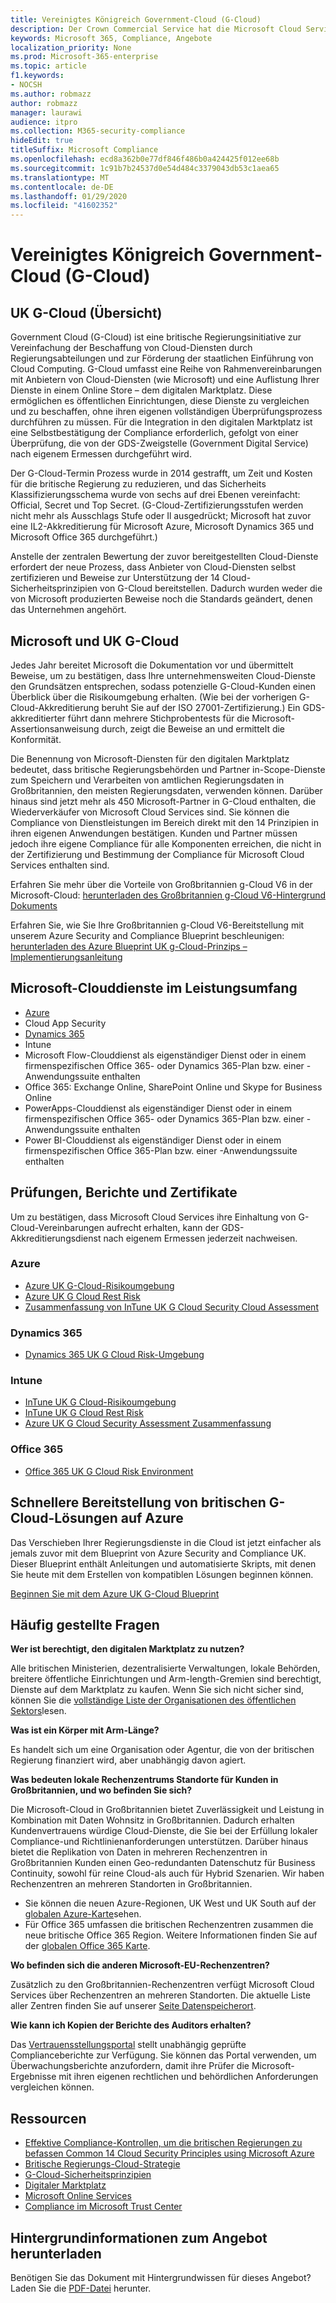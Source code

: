 ```yaml
---
title: Vereinigtes Königreich Government-Cloud (G-Cloud)
description: Der Crown Commercial Service hat die Microsoft Cloud Services-Klassifizierung in Government Cloud v. 6 erneuert.
keywords: Microsoft 365, Compliance, Angebote
localization_priority: None
ms.prod: Microsoft-365-enterprise
ms.topic: article
f1.keywords:
- NOCSH
ms.author: robmazz
author: robmazz
manager: laurawi
audience: itpro
ms.collection: M365-security-compliance
hideEdit: true
titleSuffix: Microsoft Compliance
ms.openlocfilehash: ecd8a362b0e77df846f486b0a424425f012ee68b
ms.sourcegitcommit: 1c91b7b24537d0e54d484c3379043db53c1aea65
ms.translationtype: MT
ms.contentlocale: de-DE
ms.lasthandoff: 01/29/2020
ms.locfileid: "41602352"
---
```

# <a name="united-kingdom-government-cloud-g-cloud"></a>Vereinigtes Königreich Government-Cloud (G-Cloud)

## <a name="uk-g-cloud-overview"></a>UK G-Cloud (Übersicht)

Government Cloud (G-Cloud) ist eine britische Regierungsinitiative zur Vereinfachung der Beschaffung von Cloud-Diensten durch Regierungsabteilungen und zur Förderung der staatlichen Einführung von Cloud Computing. G-Cloud umfasst eine Reihe von Rahmenvereinbarungen mit Anbietern von Cloud-Diensten (wie Microsoft) und eine Auflistung Ihrer Dienste in einem Online Store – dem digitalen Marktplatz. Diese ermöglichen es öffentlichen Einrichtungen, diese Dienste zu vergleichen und zu beschaffen, ohne ihren eigenen vollständigen Überprüfungsprozess durchführen zu müssen. Für die Integration in den digitalen Marktplatz ist eine Selbstbestätigung der Compliance erforderlich, gefolgt von einer Überprüfung, die von der GDS-Zweigstelle (Government Digital Service) nach eigenem Ermessen durchgeführt wird.

Der G-Cloud-Termin Prozess wurde in 2014 gestrafft, um Zeit und Kosten für die britische Regierung zu reduzieren, und das Sicherheits Klassifizierungsschema wurde von sechs auf drei Ebenen vereinfacht: Official, Secret und Top Secret. (G-Cloud-Zertifizierungsstufen werden nicht mehr als Ausschlags Stufe oder Il ausgedrückt; Microsoft hat zuvor eine IL2-Akkreditierung für Microsoft Azure, Microsoft Dynamics 365 und Microsoft Office 365 durchgeführt.)

Anstelle der zentralen Bewertung der zuvor bereitgestellten Cloud-Dienste erfordert der neue Prozess, dass Anbieter von Cloud-Diensten selbst zertifizieren und Beweise zur Unterstützung der 14 Cloud-Sicherheitsprinzipien von G-Cloud bereitstellen. Dadurch wurden weder die von Microsoft produzierten Beweise noch die Standards geändert, denen das Unternehmen angehört.

## <a name="microsoft-and-uk-g-cloud"></a>Microsoft und UK G-Cloud

Jedes Jahr bereitet Microsoft die Dokumentation vor und übermittelt Beweise, um zu bestätigen, dass Ihre unternehmensweiten Cloud-Dienste den Grundsätzen entsprechen, sodass potenzielle G-Cloud-Kunden einen Überblick über die Risikoumgebung erhalten. (Wie bei der vorherigen G-Cloud-Akkreditierung beruht Sie auf der ISO 27001-Zertifizierung.) Ein GDS-akkreditierter führt dann mehrere Stichprobentests für die Microsoft-Assertionsanweisung durch, zeigt die Beweise an und ermittelt die Konformität.

Die Benennung von Microsoft-Diensten für den digitalen Marktplatz bedeutet, dass britische Regierungsbehörden und Partner in-Scope-Dienste zum Speichern und Verarbeiten von amtlichen Regierungsdaten in Großbritannien, den meisten Regierungsdaten, verwenden können. Darüber hinaus sind jetzt mehr als 450 Microsoft-Partner in G-Cloud enthalten, die Wiederverkäufer von Microsoft Cloud Services sind. Sie können die Compliance von Dienstleistungen im Bereich direkt mit den 14 Prinzipien in ihren eigenen Anwendungen bestätigen. Kunden und Partner müssen jedoch ihre eigene Compliance für alle Komponenten erreichen, die nicht in der Zertifizierung und Bestimmung der Compliance für Microsoft Cloud Services enthalten sind.

Erfahren Sie mehr über die Vorteile von Großbritannien g-Cloud V6 in der Microsoft-Cloud: [herunterladen des Großbritannien g-Cloud V6-Hintergrund Dokuments](https://aka.ms/uk-g-cloud_backgrounder)

Erfahren Sie, wie Sie Ihre Großbritannien g-Cloud V6-Bereitstellung mit unserem Azure Security and Compliance Blueprint beschleunigen: [herunterladen des Azure Blueprint UK g-Cloud-Prinzips – Implementierungsanleitung](https://servicetrust.microsoft.com/ViewPage/Blueprint?command=Download&downloadType=Document&downloadId=c3804aba-03a7-4d21-88ad-d9bbe5314a00&docTab=fc060920-cdb8-11e7-bacf-0bf52b09d912_UK_G-Cloud_Blueprint)

## <a name="microsoft-in-scope-cloud-services"></a>Microsoft-Clouddienste im Leistungsumfang

- [Azure](https://aka.ms/AzureCompliance)
- Cloud App Security
- [Dynamics 365](https://aka.ms/d365-compliance-list)
- Intune
- Microsoft Flow-Clouddienst als eigenständiger Dienst oder in einem firmenspezifischen Office 365- oder Dynamics 365-Plan bzw. einer -Anwendungssuite enthalten
- Office 365: Exchange Online, SharePoint Online und Skype for Business Online
- PowerApps-Clouddienst als eigenständiger Dienst oder in einem firmenspezifischen Office 365- oder Dynamics 365-Plan bzw. einer -Anwendungssuite enthalten
- Power BI-Clouddienst als eigenständiger Dienst oder in einem firmenspezifischen Office 365-Plan bzw. einer -Anwendungssuite enthalten

## <a name="audits-reports-and-certificates"></a>Prüfungen, Berichte und Zertifikate

Um zu bestätigen, dass Microsoft Cloud Services ihre Einhaltung von G-Cloud-Vereinbarungen aufrecht erhalten, kann der GDS-Akkreditierungsdienst nach eigenem Ermessen jederzeit nachweisen.

### <a name="azure"></a>Azure

- [Azure UK G-Cloud-Risikoumgebung](https://go.microsoft.com/fwlink/?linkid=2099702)
- [Azure UK G Cloud Rest Risk](https://go.microsoft.com/fwlink/?linkid=2099497)
- [Zusammenfassung von InTune UK G Cloud Security Cloud Assessment](https://go.microsoft.com/fwlink/?linkid=2099703)

### <a name="dynamics-365"></a>Dynamics 365

- [Dynamics 365 UK G Cloud Risk-Umgebung](https://aka.ms/Dynamics365UKGCloudRiskEnvironment)

### <a name="intune"></a>Intune

- [InTune UK G Cloud-Risikoumgebung](https://aka.ms/IntuneUKGCloudRiskEnvironment)
- [InTune UK G Cloud Rest Risk](https://aka.ms/IntuneUKGCloudResidualRisk)
- [Azure UK G Cloud Security Assessment Zusammenfassung](https://aka.ms/IntuneUKGCloudSecurityAssessmentSummary)

### <a name="office-365"></a>Office 365

- [Office 365 UK G Cloud Risk Environment](https://aka.ms/Office365UKGCloudRiskEnvironment)

## <a name="accelerate-your-deployment-of-uk-g-cloud-solutions-on-azure"></a>Schnellere Bereitstellung von britischen G-Cloud-Lösungen auf Azure

Das Verschieben Ihrer Regierungsdienste in die Cloud ist jetzt einfacher als jemals zuvor mit dem Blueprint von Azure Security and Compliance UK. Dieser Blueprint enthält Anleitungen und automatisierte Skripts, mit denen Sie heute mit dem Erstellen von kompatiblen Lösungen beginnen können.

[Beginnen Sie mit dem Azure UK G-Cloud Blueprint](https://aka.ms/ukofficialblueprint)

## <a name="frequently-asked-questions"></a>Häufig gestellte Fragen

**Wer ist berechtigt, den digitalen Marktplatz zu nutzen?**

Alle britischen Ministerien, dezentralisierte Verwaltungen, lokale Behörden, breitere öffentliche Einrichtungen und Arm-length-Gremien sind berechtigt, Dienste auf dem Marktplatz zu kaufen. Wenn Sie sich nicht sicher sind, können Sie die [vollständige Liste der Organisationen des öffentlichen Sektors](https://www.gov.uk/government/publications/public-sector-organisations-eligible-to-use-cloudstore)lesen.

**Was ist ein Körper mit Arm-Länge?**

Es handelt sich um eine Organisation oder Agentur, die von der britischen Regierung finanziert wird, aber unabhängig davon agiert.

**Was bedeuten lokale Rechenzentrums Standorte für Kunden in Großbritannien, und wo befinden Sie sich?**

Die Microsoft-Cloud in Großbritannien bietet Zuverlässigkeit und Leistung in Kombination mit Daten Wohnsitz in Großbritannien. Dadurch erhalten Kundenvertrauens würdige Cloud-Dienste, die Sie bei der Erfüllung lokaler Compliance-und Richtlinienanforderungen unterstützen. Darüber hinaus bietet die Replikation von Daten in mehreren Rechenzentren in Großbritannien Kunden einen Geo-redundanten Datenschutz für Business Continuity, sowohl für reine Cloud-als auch für Hybrid Szenarien. Wir haben Rechenzentren an mehreren Standorten in Großbritannien.

- Sie können die neuen Azure-Regionen, UK West und UK South auf der [globalen Azure-Karte](https://azuredatacentermap.azurewebsites.net/)sehen.
- Für Office 365 umfassen die britischen Rechenzentren zusammen die neue britische Office 365 Region. Weitere Informationen finden Sie auf der [globalen Office 365 Karte](https://o365datacentermap.azurewebsites.net/).

**Wo befinden sich die anderen Microsoft-EU-Rechenzentren?**

Zusätzlich zu den Großbritannien-Rechenzentren verfügt Microsoft Cloud Services über Rechenzentren an mehreren Standorten. Die aktuelle Liste aller Zentren finden Sie auf unserer [Seite Datenspeicherort](https://www.microsoft.com/TrustCenter/Privacy/where-your-data-is-located).

**Wie kann ich Kopien der Berichte des Auditors erhalten?**

Das [Vertrauensstellungsportal](https://support.office.com/article/Get-started-with-the-Service-Trust-Portal-for-Office-365-for-business-Azure-and-Dynamics-CRM-Online-subscriptions-f30e2353-0bd6-41ed-8347-eea1fb8d2662) stellt unabhängig geprüfte Complianceberichte zur Verfügung. Sie können das Portal verwenden, um Überwachungsberichte anzufordern, damit ihre Prüfer die Microsoft-Ergebnisse mit ihren eigenen rechtlichen und behördlichen Anforderungen vergleichen können.

## <a name="resources"></a>Ressourcen

- [Effektive Compliance-Kontrollen, um die britischen Regierungen zu befassen Common 14 Cloud Security Principles using Microsoft Azure](https://aka.ms/complianceuk)
- [Britische Regierungs-Cloud-Strategie](https://aka.ms/UK_govt_cloud_strategy)
- [G-Cloud-Sicherheitsprinzipien](https://aka.ms/UK-G-Cloud)
- [Digitaler Marktplatz](https://www.digitalmarketplace.service.gov.uk/)
- [Microsoft Online Services](https://aka.ms/Online-Services-Terms)
- [Compliance im Microsoft Trust Center](https://www.microsoft.com/trust-center/compliance/compliance-overview)

## <a name="download-the-offering-backgrounder"></a>Hintergrundinformationen zum Angebot herunterladen

Benötigen Sie das Dokument mit Hintergrundwissen für dieses Angebot? Laden Sie die [PDF-Datei](https://download.microsoft.com/download/9/E/0/9E008CC0-6783-4472-B19D-F5B6970DD73A/UK_GCloud_Compliance_Backgrounder.pdf) herunter.
